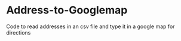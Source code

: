 # Address-to-Googlemap
Code to read addresses in an csv file and type it in a google map for directions
